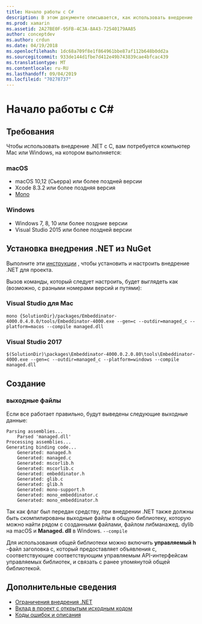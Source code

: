 ```yaml
---
title: Начало работы с C#
description: В этом документе описывается, как использовать внедрение .NET для внедрения кода .NET в приложение C. В нем обсуждается использование внедрения .NET в Visual Studio 2019 и Visual Studio для Mac.
ms.prod: xamarin
ms.assetid: 2A27BE0F-95FB-4C3A-8A43-72540179AA85
author: conceptdev
ms.author: crdun
ms.date: 04/19/2018
ms.openlocfilehash: 1dc68a709f8e1f864961bbe87af112b648b0dd2a
ms.sourcegitcommit: 933de144d1fbe7d412e49b743839cae4bfcac439
ms.translationtype: MT
ms.contentlocale: ru-RU
ms.lasthandoff: 09/04/2019
ms.locfileid: "70278737"
---
```

# <a name="getting-started-with-c"></a>Начало работы с C#

## <a name="requirements"></a>Требования

Чтобы использовать внедрение .NET с C, вам потребуется компьютер Mac или Windows, на котором выполняется:

### <a name="macos"></a>macOS

* macOS 10,12 (Сьерра) или более поздней версии
* Xcode 8.3.2 или более поздняя версия
* [Mono](https://www.mono-project.com/download/)

### <a name="windows"></a>Windows

* Windows 7, 8, 10 или более поздние версии
* Visual Studio 2015 или более поздней версии

## <a name="installing-net-embedding-from-nuget"></a>Установка внедрения .NET из NuGet

Выполните эти [инструкции](~/tools/dotnet-embedding/get-started/install/install.md) , чтобы установить и настроить внедрение .NET для проекта.

Вызов команды, который следует настроить, будет выглядеть как (возможно, с разными номерами версий и путями):

### <a name="visual-studio-for-mac"></a>Visual Studio для Mac

```shell
mono {SolutionDir}/packages/Embeddinator-4000.0.4.0.0/tools/Embeddinator-4000.exe --gen=c --outdir=managed_c --platform=macos --compile managed.dll
```

### <a name="visual-studio-2017"></a>Visual Studio 2017

```shell
$(SolutionDir)\packages\Embeddinator-4000.0.2.0.80\tools\Embeddinator-4000.exe --gen=c --outdir=managed_c --platform=windows --compile managed.dll
```

## <a name="generation"></a>Создание

### <a name="output-files"></a>выходные файлы

Если все работает правильно, будут выведены следующие выходные данные:

```shell
Parsing assemblies...
    Parsed 'managed.dll'
Processing assemblies...
Generating binding code...
    Generated: managed.h
    Generated: managed.c
    Generated: mscorlib.h
    Generated: mscorlib.c
    Generated: embeddinator.h
    Generated: glib.c
    Generated: glib.h
    Generated: mono-support.h
    Generated: mono_embeddinator.c
    Generated: mono_embeddinator.h
```

Так как флаг был передан средству, при внедрении .NET также должны быть скомпилированы выходные файлы в общую библиотеку, которую можно найти рядом с созданными файлами, файлом либманажед. dylib на macOS и **Managed. dll** в Windows. `--compile`

Для использования общей библиотеки можно включить **управляемый h** -файл заголовка c, который предоставляет объявления c, соответствующие соответствующим управляемым API-интерфейсам управляемых библиотек, и связать с ранее упомянутой общей библиотекой.

## <a name="further-reading"></a>Дополнительные сведения

* [Ограничения внедрения .NET](~/tools/dotnet-embedding/limitations.md)
* [Вклад в проект с открытым исходным кодом](https://github.com/mono/Embeddinator-4000/blob/master/Contributing.md)
* [Коды ошибок и описания](~/tools/dotnet-embedding/errors.md)
